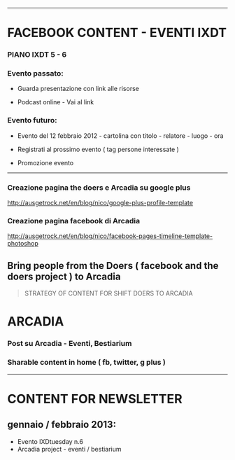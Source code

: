 ***

# FACEBOOK CONTENT - EVENTI IXDT
### PIANO IXDT 5 - 6

### Evento passato:

* Guarda presentazione con link alle risorse

* Podcast online - Vai al link

### Evento futuro:

* Evento del 12 febbraio 2012 - cartolina con titolo - relatore - luogo - ora

* Registrati al prossimo evento ( tag persone interessate )

* Promozione evento


***

### Creazione pagina the doers e Arcadia su google plus
http://ausgetrock.net/en/blog/nico/google-plus-profile-template

### Creazione pagina facebook di Arcadia
http://ausgetrock.net/en/blog/nico/facebook-pages-timeline-template-photoshop

## Bring people from the Doers ( facebook and the doers project ) to Arcadia
 >  STRATEGY OF CONTENT FOR SHIFT DOERS TO ARCADIA 

# ARCADIA
###  Post su Arcadia - Eventi, Bestiarium
###  Sharable content in home ( fb, twitter, g plus )




***



# CONTENT FOR NEWSLETTER
## gennaio / febbraio 2013:

* Evento IXDtuesday n.6
* Arcadia project - eventi / bestiarium









